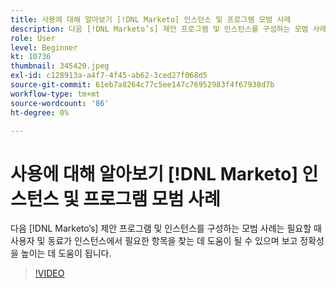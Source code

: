 ```yaml
---
title: 사용에 대해 알아보기 [!DNL Marketo] 인스턴스 및 프로그램 모범 사례
description: 다음 [!DNL Marketo’s] 제안 프로그램 및 인스턴스를 구성하는 모범 사례는 필요할 때 사용자 및 동료가 인스턴스에서 필요한 항목을 찾는 데 도움이 될 수 있으며 보고 정확성을 높이는 데 도움이 됩니다.
role: User
level: Beginner
kt: 10736
thumbnail: 345420.jpeg
exl-id: c128913a-a4f7-4f45-ab62-3ced27f068d5
source-git-commit: 61eb7a8264c77c5ee147c76952983f4f67938d7b
workflow-type: tm+mt
source-wordcount: '86'
ht-degree: 0%

---
```


# 사용에 대해 알아보기 [!DNL Marketo] 인스턴스 및 프로그램 모범 사례

다음 [!DNL Marketo’s] 제안 프로그램 및 인스턴스를 구성하는 모범 사례는 필요할 때 사용자 및 동료가 인스턴스에서 필요한 항목을 찾는 데 도움이 될 수 있으며 보고 정확성을 높이는 데 도움이 됩니다.

>[!VIDEO](https://video.tv.adobe.com/v/345420/?quality=12&learn=on)
